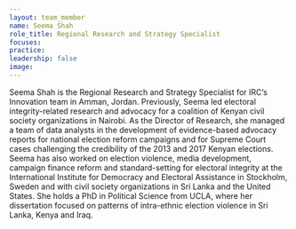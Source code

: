 ```yaml
---
layout: team_member
name: Seema Shah
role_title: Regional Research and Strategy Specialist
focuses:
practice:
leadership: false
image:
---
```


Seema Shah is the Regional Research and Strategy Specialist for IRC’s Innovation team in Amman, Jordan. Previously, Seema led electoral integrity-related research and advocacy for a coalition of Kenyan civil society organizations in Nairobi. As the Director of Research, she managed a team of data analysts in the development of evidence-based advocacy reports for national election reform campaigns and for Supreme Court cases challenging the credibility of the 2013 and 2017 Kenyan elections. Seema has also worked on election violence, media development, campaign finance reform and standard-setting for electoral integrity at the International Institute for Democracy and Electoral Assistance in Stockholm, Sweden and with civil society organizations in Sri Lanka and the United States. She holds a PhD in Political Science from UCLA, where her dissertation focused on patterns of intra-ethnic election violence in Sri Lanka, Kenya and Iraq.